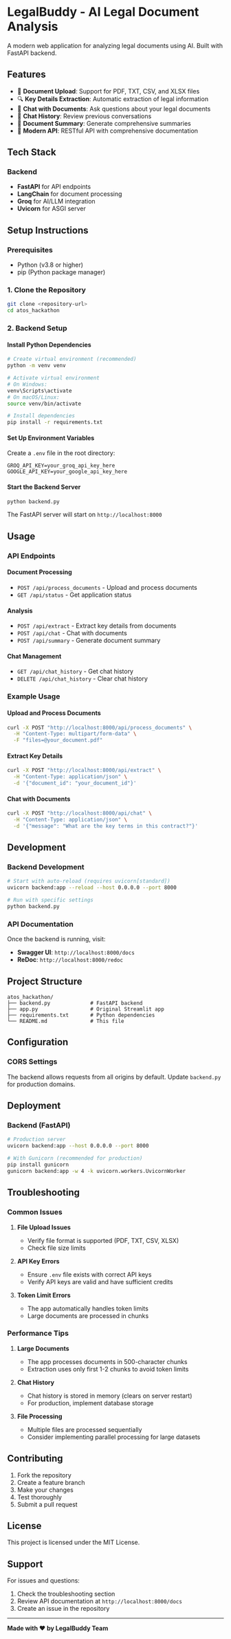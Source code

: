 # LegalBuddy - AI Legal Document Analysis

A modern web application for analyzing legal documents using AI. Built with FastAPI backend.

## Features

- 📁 **Document Upload**: Support for PDF, TXT, CSV, and XLSX files
- 🔍 **Key Details Extraction**: Automatic extraction of legal information
- 💬 **Chat with Documents**: Ask questions about your legal documents
- 📜 **Chat History**: Review previous conversations
- 📄 **Document Summary**: Generate comprehensive summaries
- 🎨 **Modern API**: RESTful API with comprehensive documentation

## Tech Stack

### Backend
- **FastAPI** for API endpoints
- **LangChain** for document processing
- **Groq** for AI/LLM integration
- **Uvicorn** for ASGI server

## Setup Instructions

### Prerequisites
- Python (v3.8 or higher)
- pip (Python package manager)

### 1. Clone the Repository
```bash
git clone <repository-url>
cd atos_hackathon
```

### 2. Backend Setup

#### Install Python Dependencies
```bash
# Create virtual environment (recommended)
python -m venv venv

# Activate virtual environment
# On Windows:
venv\Scripts\activate
# On macOS/Linux:
source venv/bin/activate

# Install dependencies
pip install -r requirements.txt
```

#### Set Up Environment Variables
Create a `.env` file in the root directory:
```env
GROQ_API_KEY=your_groq_api_key_here
GOOGLE_API_KEY=your_google_api_key_here
```

#### Start the Backend Server
```bash
python backend.py
```
The FastAPI server will start on `http://localhost:8000`

## Usage

### API Endpoints

#### Document Processing
- `POST /api/process_documents` - Upload and process documents
- `GET /api/status` - Get application status

#### Analysis
- `POST /api/extract` - Extract key details from documents
- `POST /api/chat` - Chat with documents
- `POST /api/summary` - Generate document summary

#### Chat Management
- `GET /api/chat_history` - Get chat history
- `DELETE /api/chat_history` - Clear chat history

### Example Usage

#### Upload and Process Documents
```bash
curl -X POST "http://localhost:8000/api/process_documents" \
  -H "Content-Type: multipart/form-data" \
  -F "files=@your_document.pdf"
```

#### Extract Key Details
```bash
curl -X POST "http://localhost:8000/api/extract" \
  -H "Content-Type: application/json" \
  -d '{"document_id": "your_document_id"}'
```

#### Chat with Documents
```bash
curl -X POST "http://localhost:8000/api/chat" \
  -H "Content-Type: application/json" \
  -d '{"message": "What are the key terms in this contract?"}'
```

## Development

### Backend Development
```bash
# Start with auto-reload (requires uvicorn[standard])
uvicorn backend:app --reload --host 0.0.0.0 --port 8000

# Run with specific settings
python backend.py
```

### API Documentation
Once the backend is running, visit:
- **Swagger UI**: `http://localhost:8000/docs`
- **ReDoc**: `http://localhost:8000/redoc`

## Project Structure

```
atos_hackathon/
├── backend.py             # FastAPI backend
├── app.py                 # Original Streamlit app
├── requirements.txt       # Python dependencies
└── README.md              # This file
```

## Configuration

### CORS Settings
The backend allows requests from all origins by default. Update `backend.py` for production domains.

## Deployment

### Backend (FastAPI)
```bash
# Production server
uvicorn backend:app --host 0.0.0.0 --port 8000

# With Gunicorn (recommended for production)
pip install gunicorn
gunicorn backend:app -w 4 -k uvicorn.workers.UvicornWorker
```

## Troubleshooting

### Common Issues

1. **File Upload Issues**
   - Verify file format is supported (PDF, TXT, CSV, XLSX)
   - Check file size limits

2. **API Key Errors**
   - Ensure `.env` file exists with correct API keys
   - Verify API keys are valid and have sufficient credits

3. **Token Limit Errors**
   - The app automatically handles token limits
   - Large documents are processed in chunks

### Performance Tips

1. **Large Documents**
   - The app processes documents in 500-character chunks
   - Extraction uses only first 1-2 chunks to avoid token limits

2. **Chat History**
   - Chat history is stored in memory (clears on server restart)
   - For production, implement database storage

3. **File Processing**
   - Multiple files are processed sequentially
   - Consider implementing parallel processing for large datasets

## Contributing

1. Fork the repository
2. Create a feature branch
3. Make your changes
4. Test thoroughly
5. Submit a pull request

## License

This project is licensed under the MIT License.

## Support

For issues and questions:
1. Check the troubleshooting section
2. Review API documentation at `http://localhost:8000/docs`
3. Create an issue in the repository

---

**Made with ❤ by LegalBuddy Team**
